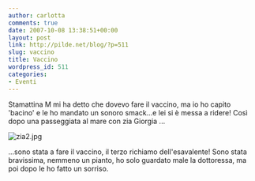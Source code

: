 ```yaml
---
author: carlotta
comments: true
date: 2007-10-08 13:38:51+00:00
layout: post
link: http://pilde.net/blog/?p=511
slug: vaccino
title: Vaccino
wordpress_id: 511
categories:
- Eventi
---
```


Stamattina M mi ha detto che dovevo fare il vaccino, ma io ho capito 'bacino' e le ho mandato un sonoro smack...e lei si è messa a ridere!
Così dopo una passeggiata al mare con zia Giorgia ...

![zia2.jpg]({{baseurl}}/uploads/2007/10/zia2.jpg)




...sono stata a fare il vaccino, il terzo richiamo dell'esavalente! Sono stata bravissima, nemmeno un pianto, ho solo guardato male la dottoressa, ma poi dopo le ho fatto un sorriso.



